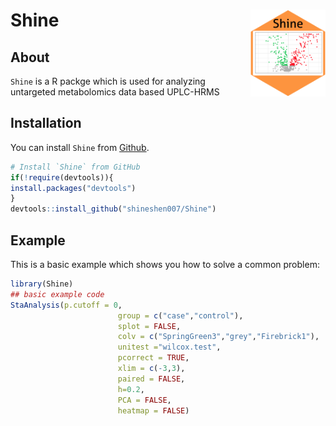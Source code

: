 # Shine <img src="man/pics/shine.png" align="right" alt="" width="120" />

## About

`Shine` is a R packge which is used for analyzing untargeted metabolomics data based UPLC-HRMS 

## Installation

You can install `Shine` from [Github](https://github.com/shineshen007/Shine).

```r
# Install `Shine` from GitHub
if(!require(devtools)){
install.packages("devtools")
}
devtools::install_github("shineshen007/Shine")
```
## Example

This is a basic example which shows you how to solve a common problem:

``` r
library(Shine)
## basic example code
StaAnalysis(p.cutoff = 0,
                        group = c("case","control"),
                        splot = FALSE,
                        colv = c("SpringGreen3","grey","Firebrick1"),
                        unitest ="wilcox.test",
                        pcorrect = TRUE,
                        xlim = c(-3,3),
                        paired = FALSE,
                        h=0.2,
                        PCA = FALSE,
                        heatmap = FALSE)
```

